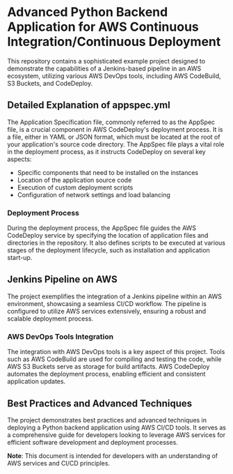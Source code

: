 
# Advanced Python Backend Application for AWS Continuous Integration/Continuous Deployment

This repository contains a sophisticated example project designed to demonstrate the capabilities of a Jenkins-based pipeline in an AWS ecosystem, utilizing various AWS DevOps tools, including AWS CodeBuild, S3 Buckets, and CodeDeploy.

## Detailed Explanation of appspec.yml
The Application Specification file, commonly referred to as the AppSpec file, is a crucial component in AWS CodeDeploy's deployment process. It is a file, either in YAML or JSON format, which must be located at the root of your application's source code directory. The AppSpec file plays a vital role in the deployment process, as it instructs CodeDeploy on several key aspects:

* Specific components that need to be installed on the instances
* Location of the application source code
* Execution of custom deployment scripts
* Configuration of network settings and load balancing

### Deployment Process
During the deployment process, the AppSpec file guides the AWS CodeDeploy service by specifying the location of application files and directories in the repository. It also defines scripts to be executed at various stages of the deployment lifecycle, such as installation and application start-up. 

## Jenkins Pipeline on AWS
The project exemplifies the integration of a Jenkins pipeline within an AWS environment, showcasing a seamless CI/CD workflow. The pipeline is configured to utilize AWS services extensively, ensuring a robust and scalable deployment process.

### AWS DevOps Tools Integration
The integration with AWS DevOps tools is a key aspect of this project. Tools such as AWS CodeBuild are used for compiling and testing the code, while AWS S3 Buckets serve as storage for build artifacts. AWS CodeDeploy automates the deployment process, enabling efficient and consistent application updates.

## Best Practices and Advanced Techniques
The project demonstrates best practices and advanced techniques in deploying a Python backend application using AWS CI/CD tools. It serves as a comprehensive guide for developers looking to leverage AWS services for efficient software development and deployment processes.

**Note**: This document is intended for developers with an understanding of AWS services and CI/CD principles.
